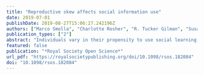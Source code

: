 ```yaml
---
title: "Reproductive skew affects social information use"
date: 2019-07-01
publishDate: 2019-08-27T15:06:27.242196Z
authors: ["Marco Smolla", "Charlotte Rosher", "R. Tucker Gilman", "Susanne Shultz"]
publication_types: ["2"]
abstract: "Individuals vary in their propensity to use social learning, the engine of cultural evolution, to acquire information about their environment. The causes of those differences, however, remain largely unclear. Using an agent-based model, we tested the hypothesis that as a result of reproductive skew differences in energetic requirements for reproduction affect the value of social information. We found that social learning is associated with lower variance in yield and is more likely to evolve in risk- averse low-skew populations than in high-skew populations. Reproductive skew may also result in sex differences in social information use, as empirical data suggest that females are often more risk-averse than males. To explore how risk may affect sex differences in learning strategies, we simulated learning in sexually reproducing populations where one sex experiences more reproductive skew than the other. When both sexes compete for the same resources, they tend to adopt extreme strategies: the sex with greater reproductive skew approaches pure individual learning and the other approaches pure social learning. These results provide insight into the conditions that promote individual and species level variation in social learning and so may affect cultural evolution."
featured: false
publication: "*Royal Society Open Science*"
url_pdf: "https://royalsocietypublishing.org/doi/10.1098/rsos.182084"
doi: "10.1098/rsos.182084"
---
```


